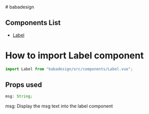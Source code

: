 <link href="style.css" rel="stylesheet"></link> 
# babadesign

## Components List

<ul>
<li><a href="#label">Label</a></li>
</ul>

<div id="label">

<h1>How to import Label component</h1>

```js
import Label from "babadesign/src/components/Label.vue";
```

<h2>Props used</h2>

```ts
msg: String;
```

msg: Display the msg text into the label component

</div>
